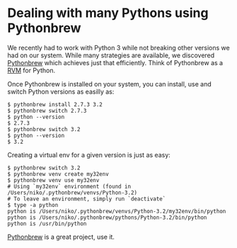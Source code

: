 # Dealing with many Pythons using Pythonbrew

We recently had to work with Python 3 while not breaking other versions we had on our system. While many strategies are available, we discovered [Pythonbrew](https://github.com/utahta/pythonbrew) which achieves just that efficiently. Think of Pythonbrew as a [RVM](https://github.com/wayneeseguin/rvm) for Python. 

Once Pythonbrew is installed on your system, you can install, use and switch Python versions as easilly as:

	$ pythonbrew install 2.7.3 3.2
	$ pythonbrew switch 2.7.3
	$ python --version
	$ 2.7.3
	$ pythonbrew switch 3.2
	$ python --version
	$ 3.2

Creating a virtual env for a given version is just as easy:

	$ pythonbrew switch 3.2
	$ pythonbrew venv create my32env
	$ pythonbrew venv use my32env
	# Using `my32env` environment (found in /Users/niko/.pythonbrew/venvs/Python-3.2)
	# To leave an environment, simply run `deactivate`
	$ type -a python
	python is /Users/niko/.pythonbrew/venvs/Python-3.2/my32env/bin/python
	python is /Users/niko/.pythonbrew/pythons/Python-3.2/bin/python
	python is /usr/bin/python

[Pythonbrew](https://github.com/utahta/pythonbrew) is a great project, use it.
